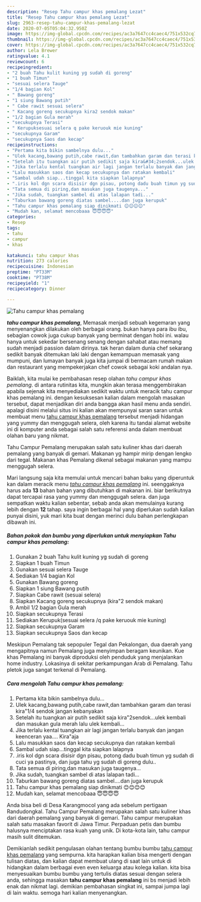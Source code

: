```yaml
---
description: "Resep Tahu campur khas pemalang Lezat"
title: "Resep Tahu campur khas pemalang Lezat"
slug: 2963-resep-tahu-campur-khas-pemalang-lezat
date: 2020-07-05T05:04:32.950Z
image: https://img-global.cpcdn.com/recipes/ac3a7647cc4caec4/751x532cq70/tahu-campur-khas-pemalang-foto-resep-utama.jpg
thumbnail: https://img-global.cpcdn.com/recipes/ac3a7647cc4caec4/751x532cq70/tahu-campur-khas-pemalang-foto-resep-utama.jpg
cover: https://img-global.cpcdn.com/recipes/ac3a7647cc4caec4/751x532cq70/tahu-campur-khas-pemalang-foto-resep-utama.jpg
author: Lela Brewer
ratingvalue: 4.1
reviewcount: 6
recipeingredient:
- "2 buah Tahu kulit kuning yg sudah di goreng"
- "1 buah Timun"
- "sesuai selera Tauge"
- "1/4 bagian Kol"
- " Bawang goreng"
- "1 siung Bawang putih"
- " Cabe rawit sesuai selera"
- " Kacang goreng secukupnya kira2 sendok makan"
- "1/2 bagian Gula merah"
- "secukupnya Terasi"
- " Kerupuksesuai selera q pake keruouk mie kuning"
- "secukupnya Garam"
- "secukupnya Saos dan kecap"
recipeinstructions:
- "Pertama kita bikin sambelnya dulu..."
- "Ulek kacang,bawang putih,cabe rawit,dan tambahkan garam dan terasi kira&#34;1/4 sendok jangan kebanyakan"
- "Setelah itu tuangkan air putih sedikit saja kira&#34;2sendok...ulek kembali dan masukan gula merah lalu ulek kembali..."
- "Jika terlalu kental tuangkan air lagi jangan terlalu banyak dan jangan keenceran yaa.... Kira&#34;aja"
- "Lalu masukkan saos dan kecap secukupnya dan ratakan kembali"
- "Sambal udah siap...tinggal kita siapkan lalapnya"
- ".iris kol dgn scara disisir dgn pisau, potong dadu buah timun yg sudah di cuci ya pastinya, dan juga tahu yg sudah di goreng dulu.."
- "Tata semua di piring,dan masukan juga taugenya..."
- "Jika sudah, tuangkan sambel di atas lalapan tadi..."
- "Taburkan bawang goreng diatas sambel....dan juga kerupuk"
- "Tahu campur khas pemalang siap dinikmati 😊😊😊😊"
- "Mudah kan, selamat mencobaaa 😇😇😇😇"
categories:
- Resep
tags:
- tahu
- campur
- khas

katakunci: tahu campur khas 
nutrition: 273 calories
recipecuisine: Indonesian
preptime: "PT33M"
cooktime: "PT38M"
recipeyield: "1"
recipecategory: Dinner

---
```



![Tahu campur khas pemalang](https://img-global.cpcdn.com/recipes/ac3a7647cc4caec4/751x532cq70/tahu-campur-khas-pemalang-foto-resep-utama.jpg)

<b><i>tahu campur khas pemalang</i></b>, Memasak menjadi sebuah kegemaran yang menyenangkan dilakukan oleh berbagai orang. bukan hanya para ibu ibu, sebagian cowok juga cukup banyak yang berminat dengan hobi ini. walau hanya untuk sekedar bersenang senang dengan sahabat atau memang sudah menjadi passion dalam dirinya. tak heran dalam dunia chef sekarang sedikit banyak ditemukan laki laki dengan kemampuan memasak yang mumpuni, dan lumayan banyak juga kita jumpai di bermacam rumah makan dan restaurant yang mempekerjakan chef cowok sebagai koki andalan nya.

Baiklah, kita mulai ke pembahasan resep olahan <i>tahu campur khas pemalang</i>. di antara rutinitas kita, mungkin akan terasa menggembirakan apabila sejenak kita menyediakan sedikit waktu untuk meracik tahu campur khas pemalang ini. dengan kesuksesan kalian dalam mengolah masakan tersebut, dapat menjadikan diri anda bangga akan hasil menu anda sendiri. apalagi disini melalui situs ini kalian akan mempunyai saran saran untuk membuat menu <u>tahu campur khas pemalang</u> tersebut menjadi hidangan yang yummy dan menggugah selera, oleh karena itu tandai alamat website ini di komputer anda sebagai salah satu referensi anda dalam membuat olahan baru yang nikmat.

Tahu Campur Pemalang merupakan salah satu kuliner khas dari daerah pemalang yang banyak di gemari. Makanan yg hampir mirip dengan lengko dari tegal. Makanan khas Pemalang dikenal sebagai makanan yang mampu menggugah selera.


Mari langsung saja kita memulai untuk mencari bahan baku yang diperuntuk kan dalam meracik menu <u><i>tahu campur khas pemalang</i></u> ini. seenggaknya harus ada <b>13</b> bahan bahan yang dibutuhkan di makanan ini. biar berikutnya dapat tercapai rasa yang yummy dan menggugah selera. dan juga sempatkan waktu kalian sebentar, sebab anda akan memulainya kurang lebih dengan <b>12</b> tahap. saya ingin berbagai hal yang diperlukan sudah kalian punyai disini, yuk mari kita buat dengan merinci dulu bahan perlengkapan dibawah ini.

<!--inarticleads1-->

##### Bahan pokok dan bumbu yang diperlukan untuk menyiapkan Tahu campur khas pemalang:

1. Gunakan 2 buah Tahu kulit kuning yg sudah di goreng
1. Siapkan 1 buah Timun
1. Gunakan sesuai selera Tauge
1. Sediakan 1/4 bagian Kol
1. Gunakan  Bawang goreng
1. Siapkan 1 siung Bawang putih
1. Siapkan  Cabe rawit (sesuai selera)
1. Siapkan  Kacang goreng secukupnya (kira&#34;2 sendok makan)
1. Ambil 1/2 bagian Gula merah
1. Siapkan secukupnya Terasi
1. Sediakan  Kerupuk(sesuai selera /q pake keruouk mie kuning)
1. Siapkan secukupnya Garam
1. Siapkan secukupnya Saos dan kecap


Meskipun Pemalang tak sepopuler Tegal dan Pekalongan, dua daerah yang mengapitnya namun Pemalang juga menyimpan beragam keunikan. Kue khas Pemalang ini banyak diproduksi oleh penduduk yang menjalankan home industry. Lokasinya di sekitar perkampungan Arab di Pemalang. Tahu pletok juga sangat terkenal di Pemalang. 

<!--inarticleads2-->

##### Cara mengolah Tahu campur khas pemalang:

1. Pertama kita bikin sambelnya dulu...
1. Ulek kacang,bawang putih,cabe rawit,dan tambahkan garam dan terasi kira&#34;1/4 sendok jangan kebanyakan
1. Setelah itu tuangkan air putih sedikit saja kira&#34;2sendok...ulek kembali dan masukan gula merah lalu ulek kembali...
1. Jika terlalu kental tuangkan air lagi jangan terlalu banyak dan jangan keenceran yaa.... Kira&#34;aja
1. Lalu masukkan saos dan kecap secukupnya dan ratakan kembali
1. Sambal udah siap...tinggal kita siapkan lalapnya
1. .iris kol dgn scara disisir dgn pisau, potong dadu buah timun yg sudah di cuci ya pastinya, dan juga tahu yg sudah di goreng dulu..
1. Tata semua di piring,dan masukan juga taugenya...
1. Jika sudah, tuangkan sambel di atas lalapan tadi...
1. Taburkan bawang goreng diatas sambel....dan juga kerupuk
1. Tahu campur khas pemalang siap dinikmati 😊😊😊😊
1. Mudah kan, selamat mencobaaa 😇😇😇😇


Anda bisa beli di Desa Karangmocol yang ada sebelum pertigaan Randudongkal. Tahu Campur Pemalang merupakan salah satu kuliner khas dari daerah pemalang yang banyak di gemari. Tahu campur merupakan salah satu masakan favorit di Jawa Timur. Perpaduan petis dan bumbu halusnya menciptakan rasa kuah yang unik. Di kota-kota lain, tahu campur masih sulit ditemukan. 

Demikianlah sedikit pengulasan olahan tentang bumbu bumbu <u>tahu campur khas pemalang</u> yang sempurna. kita harapkan kalian bisa mengerti dengan tulisan diatas, dan kalian dapat membuat ulang di saat lain untuk di hidangkan dalam berbagai even even keluarga atau kolega kalian. kita bisa menyesuaikan bumbu bumbu yang tertulis diatas sesuai dengan selera anda, sehingga masakan <b>tahu campur khas pemalang</b> ini bs menjadi lebih enak dan nikmat lagi. demikian pembahasan singkat ini, sampai jumpa lagi di lain waktu. semoga hari kalian menyenangkan.
